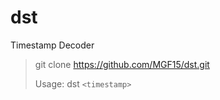 # dst
Timestamp Decoder

> git clone https://github.com/MGF15/dst.git
> 
> Usage: dst `<timestamp>`
